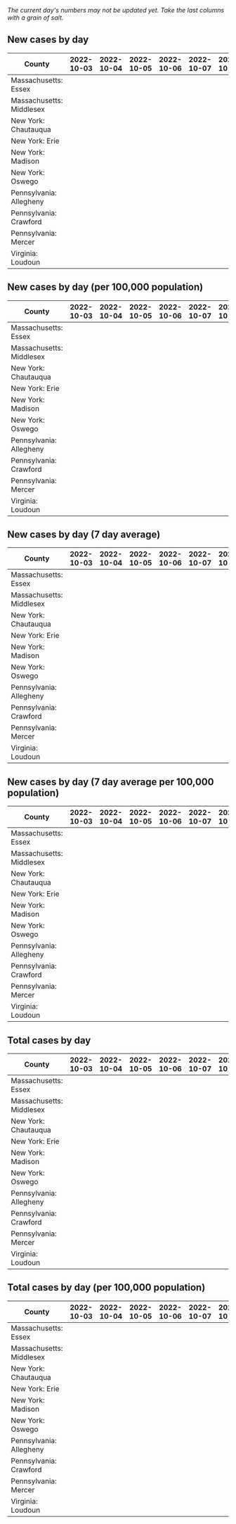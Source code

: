 _The current day's numbers may not be updated yet. Take the last columns with a grain of salt._
## New cases by day

| County | 2022-10-03 | 2022-10-04 | 2022-10-05 | 2022-10-06 | 2022-10-07 | 2022-10-08 | 2022-10-09 |
| --- | --- | --- | --- | --- | --- | --- | --- |
| Massachusetts: Essex |  |  |  |  |  |  |  |
| Massachusetts: Middlesex |  |  |  |  |  |  |  |
| New York: Chautauqua |  |  |  |  |  |  |  |
| New York: Erie |  |  |  |  |  |  |  |
| New York: Madison |  |  |  |  |  |  |  |
| New York: Oswego |  |  |  |  |  |  |  |
| Pennsylvania: Allegheny |  |  |  |  |  |  |  |
| Pennsylvania: Crawford |  |  |  |  |  |  |  |
| Pennsylvania: Mercer |  |  |  |  |  |  |  |
| Virginia: Loudoun |  |  |  |  |  |  |  |

## New cases by day (per 100,000 population)

| County | 2022-10-03 | 2022-10-04 | 2022-10-05 | 2022-10-06 | 2022-10-07 | 2022-10-08 | 2022-10-09 |
| --- | --- | --- | --- | --- | --- | --- | --- |
| Massachusetts: Essex |  |  |  |  |  |  |  |
| Massachusetts: Middlesex |  |  |  |  |  |  |  |
| New York: Chautauqua |  |  |  |  |  |  |  |
| New York: Erie |  |  |  |  |  |  |  |
| New York: Madison |  |  |  |  |  |  |  |
| New York: Oswego |  |  |  |  |  |  |  |
| Pennsylvania: Allegheny |  |  |  |  |  |  |  |
| Pennsylvania: Crawford |  |  |  |  |  |  |  |
| Pennsylvania: Mercer |  |  |  |  |  |  |  |
| Virginia: Loudoun |  |  |  |  |  |  |  |

## New cases by day (7 day average)

| County | 2022-10-03 | 2022-10-04 | 2022-10-05 | 2022-10-06 | 2022-10-07 | 2022-10-08 | 2022-10-09 |
| --- | --- | --- | --- | --- | --- | --- | --- |
| Massachusetts: Essex |  |  |  |  |  |  |  |
| Massachusetts: Middlesex |  |  |  |  |  |  |  |
| New York: Chautauqua |  |  |  |  |  |  |  |
| New York: Erie |  |  |  |  |  |  |  |
| New York: Madison |  |  |  |  |  |  |  |
| New York: Oswego |  |  |  |  |  |  |  |
| Pennsylvania: Allegheny |  |  |  |  |  |  |  |
| Pennsylvania: Crawford |  |  |  |  |  |  |  |
| Pennsylvania: Mercer |  |  |  |  |  |  |  |
| Virginia: Loudoun |  |  |  |  |  |  |  |

## New cases by day (7 day average per 100,000 population)

| County | 2022-10-03 | 2022-10-04 | 2022-10-05 | 2022-10-06 | 2022-10-07 | 2022-10-08 | 2022-10-09 |
| --- | --- | --- | --- | --- | --- | --- | --- |
| Massachusetts: Essex |  |  |  |  |  |  |  |
| Massachusetts: Middlesex |  |  |  |  |  |  |  |
| New York: Chautauqua |  |  |  |  |  |  |  |
| New York: Erie |  |  |  |  |  |  |  |
| New York: Madison |  |  |  |  |  |  |  |
| New York: Oswego |  |  |  |  |  |  |  |
| Pennsylvania: Allegheny |  |  |  |  |  |  |  |
| Pennsylvania: Crawford |  |  |  |  |  |  |  |
| Pennsylvania: Mercer |  |  |  |  |  |  |  |
| Virginia: Loudoun |  |  |  |  |  |  |  |

## Total cases by day

| County | 2022-10-03 | 2022-10-04 | 2022-10-05 | 2022-10-06 | 2022-10-07 | 2022-10-08 | 2022-10-09 |
| --- | --- | --- | --- | --- | --- | --- | --- |
| Massachusetts: Essex |  |  |  |  |  |  | 239911 |
| Massachusetts: Middlesex |  |  |  |  |  |  | 407453 |
| New York: Chautauqua |  |  |  |  |  |  | 27748 |
| New York: Erie |  |  |  |  |  |  | 253481 |
| New York: Madison |  |  |  |  |  |  | 15818 |
| New York: Oswego |  |  |  |  |  |  | 32321 |
| Pennsylvania: Allegheny |  |  |  |  |  |  | 319370 |
| Pennsylvania: Crawford |  |  |  |  |  |  | 23073 |
| Pennsylvania: Mercer |  |  |  |  |  |  | 26620 |
| Virginia: Loudoun |  |  |  |  |  |  | 89052 |

## Total cases by day (per 100,000 population)

| County | 2022-10-03 | 2022-10-04 | 2022-10-05 | 2022-10-06 | 2022-10-07 | 2022-10-08 | 2022-10-09 |
| --- | --- | --- | --- | --- | --- | --- | --- |
| Massachusetts: Essex |  |  |  |  |  |  | 30405.7 |
| Massachusetts: Middlesex |  |  |  |  |  |  | 25281.0 |
| New York: Chautauqua |  |  |  |  |  |  | 21865.5 |
| New York: Erie |  |  |  |  |  |  | 27591.2 |
| New York: Madison |  |  |  |  |  |  | 22297.4 |
| New York: Oswego |  |  |  |  |  |  | 26469.0 |
| Pennsylvania: Allegheny |  |  |  |  |  |  | 26263.0 |
| Pennsylvania: Crawford |  |  |  |  |  |  | 27263.7 |
| Pennsylvania: Mercer |  |  |  |  |  |  | 24327.4 |
| Virginia: Loudoun |  |  |  |  |  |  | 21534.1 |

